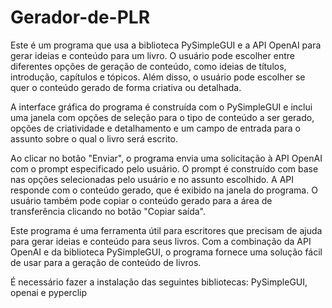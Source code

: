 # Gerador-de-PLR

Este é um programa que usa a biblioteca PySimpleGUI e a API OpenAI para gerar ideias e conteúdo para um livro. O usuário pode escolher entre diferentes opções de geração de conteúdo, como ideias de títulos, introdução, capítulos e tópicos. Além disso, o usuário pode escolher se quer o conteúdo gerado de forma criativa ou detalhada.

A interface gráfica do programa é construída com o PySimpleGUI e inclui uma janela com opções de seleção para o tipo de conteúdo a ser gerado, opções de criatividade e detalhamento e um campo de entrada para o assunto sobre o qual o livro será escrito.

Ao clicar no botão "Enviar", o programa envia uma solicitação à API OpenAI com o prompt especificado pelo usuário. O prompt é construído com base nas opções selecionadas pelo usuário e no assunto escolhido. A API responde com o conteúdo gerado, que é exibido na janela do programa. O usuário também pode copiar o conteúdo gerado para a área de transferência clicando no botão "Copiar saída".

Este programa é uma ferramenta útil para escritores que precisam de ajuda para gerar ideias e conteúdo para seus livros. Com a combinação da API OpenAI e da biblioteca PySimpleGUI, o programa fornece uma solução fácil de usar para a geração de conteúdo de livros.

É necessário fazer a instalação das seguintes bibliotecas: PySimpleGUI, openai e pyperclip
